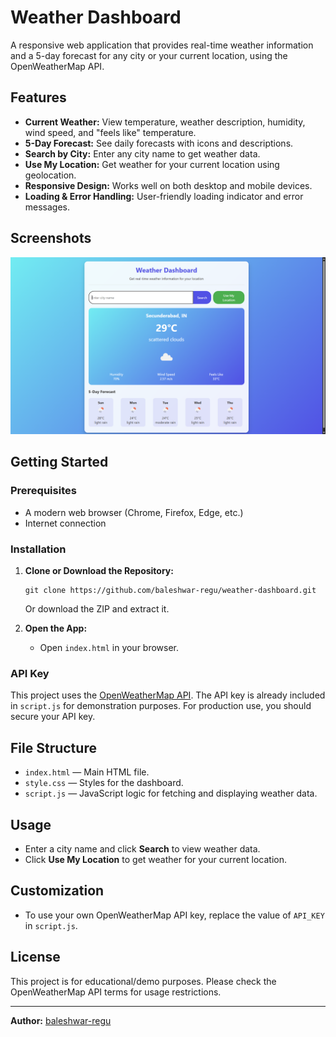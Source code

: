 # Weather Dashboard

A responsive web application that provides real-time weather information and a 5-day forecast for any city or your current location, using the OpenWeatherMap API.

## Features

- **Current Weather:** View temperature, weather description, humidity, wind speed, and "feels like" temperature.
- **5-Day Forecast:** See daily forecasts with icons and descriptions.
- **Search by City:** Enter any city name to get weather data.
- **Use My Location:** Get weather for your current location using geolocation.
- **Responsive Design:** Works well on both desktop and mobile devices.
- **Loading & Error Handling:** User-friendly loading indicator and error messages.

## Screenshots

![Weather Dashboard Screenshot](image.png) <!-- Add a screenshot if available -->

## Getting Started

### Prerequisites

- A modern web browser (Chrome, Firefox, Edge, etc.)
- Internet connection

### Installation

1. **Clone or Download the Repository:**
    ```
    git clone https://github.com/baleshwar-regu/weather-dashboard.git
    ```
    Or download the ZIP and extract it.

2. **Open the App:**
    - Open `index.html` in your browser.

### API Key

This project uses the [OpenWeatherMap API](https://openweathermap.org/api). The API key is already included in `script.js` for demonstration purposes. For production use, you should secure your API key.

## File Structure

- `index.html` — Main HTML file.
- `style.css` — Styles for the dashboard.
- `script.js` — JavaScript logic for fetching and displaying weather data.

## Usage

- Enter a city name and click **Search** to view weather data.
- Click **Use My Location** to get weather for your current location.

## Customization

- To use your own OpenWeatherMap API key, replace the value of `API_KEY` in `script.js`.

## License

This project is for educational/demo purposes. Please check the OpenWeatherMap API terms for usage restrictions.

---

**Author:** [baleshwar-regu](https://github.com/baleshwar-regu)